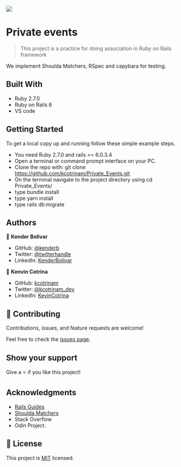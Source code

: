 ![](https://img.shields.io/badge/Microverse-blueviolet)

# Private events

> This project is a practice for doing association in Ruby on Rails framework


We implement Shoulda Matchers, RSpec and capybara for testing. 

## Built With

- Ruby 2.7.0
- Ruby on Rails 6
- VS code


## Getting Started
To get a local copy up and running follow these simple example steps.

- You need Ruby 2.7.0 and rails >= 6.0.3.4
- Open a terminal or command prompt interface on your PC.
- Clone the repo with: git clone https://github.com/kcotrinam/Private_Events.git
- On the terminal navigate to the project directory using cd Private_Events/
- type bundle install
- type yarn install
- type rails db:migrate


## Authors

👤 **Kender Bolivar**

- GitHub: [@kenderb](https://github.com/ken)
- Twitter: [@twitterhandle](https://twitter.com/KBTarts )
- LinkedIn: [KenderBolivar](https://www.linkedin.com/in/kender-bolivar-1736086b/ )


👤 **Kenvin Cotrina**

- GitHub: [kcotrinam](https://github.com/kcotrinam) 
- Twitter: [@kcotrinam_dev](https://twitter.com/kcotrinam_dev)
- LinkedIn: [KevinCotrina](https://www.linkedin.com/in/kevincotrina/ )

## 🤝 Contributing

Contributions, issues, and feature requests are welcome!

Feel free to check the [issues page](https://github.com/kcotrinam/Private_Events/issues).

## Show your support

Give a ⭐️ if you like this project!

## Acknowledgments

- [Rails Guides](https://guides.rubyonrails.org/)
- [Shoulda Matchers](https://matchers.shoulda.io/docs/v4.4.1/index.html)
- Stack Overflow
- Odin Project.

 ## 📝 License

This project is [MIT](https://github.com/kcotrinam/Private_Events/blob/feature/LICENSE) licensed.

